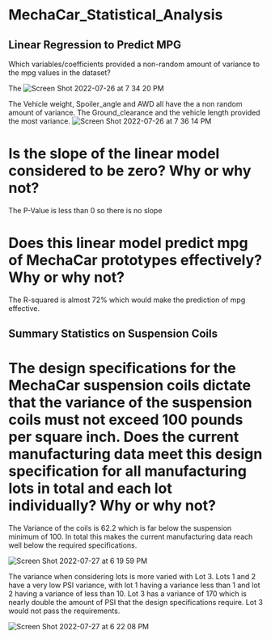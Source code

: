 # MechaCar_Statistical_Analysis
## Linear Regression to Predict MPG
Which variables/coefficients provided a non-random amount of variance to the mpg values in the dataset?


The ![Screen Shot 2022-07-26 at 7 34 20 PM](https://user-images.githubusercontent.com/100393032/181148386-503a933a-7638-4bcc-b4b0-f65c313b64d5.png)

The Vehicle weight, Spoiler_angle and AWD all have the a non random amount of variance. The Ground_clearance and the vehicle length provided the most variance. 
![Screen Shot 2022-07-26 at 7 36 14 PM](https://user-images.githubusercontent.com/100393032/181148494-a0a9af14-d17c-42fa-9e53-b00dcca445c7.png)

# Is the slope of the linear model considered to be zero? Why or why not?
The P-Value is less than 0 so there is no slope

# Does this linear model predict mpg of MechaCar prototypes effectively? Why or why not?
The R-squared is almost 72% which would make the prediction of mpg effective.

## Summary Statistics on Suspension Coils
# The design specifications for the MechaCar suspension coils dictate that the variance of the suspension coils must not exceed 100 pounds per square inch. Does the current manufacturing data meet this design specification for all manufacturing lots in total and each lot individually? Why or why not?

The Variance of the coils is 62.2 which is far below the suspension minimum of 100. In total this makes the current manufacturing data reach well below the required specifications.

![Screen Shot 2022-07-27 at 6 19 59 PM](https://user-images.githubusercontent.com/100393032/181399802-e47624fa-e6ad-4aee-80f1-3694bc39df57.png)

The variance when considering lots is more varied with Lot 3. Lots 1 and 2 have a very low PSI variance, with lot 1 having a variance less than 1 and lot 2 having a variance of less than 10. Lot 3 has a variance of 170 which is nearly double the amount of PSI that the design specifications require. Lot 3 would not pass the requirements.

![Screen Shot 2022-07-27 at 6 22 08 PM](https://user-images.githubusercontent.com/100393032/181400018-0e1ee50e-ecfd-4a6f-94c5-5963314e4aef.png)
